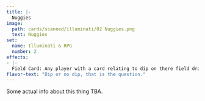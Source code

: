 ```yaml
---
title: |-
  Nuggies
image: 
  path: cards/scanned/illuminati/02 Nuggies.png
  text: Nuggies
set:
  name: Illuminati & RPG
  number: 2
effects: 
- |-
  Field Card: Any player with a card relating to dip on there field draws 2 cards at the start of each turn.
flavor-text: "Dip or no dip, that is the question."
---
```

Some actual info about this thing TBA.
